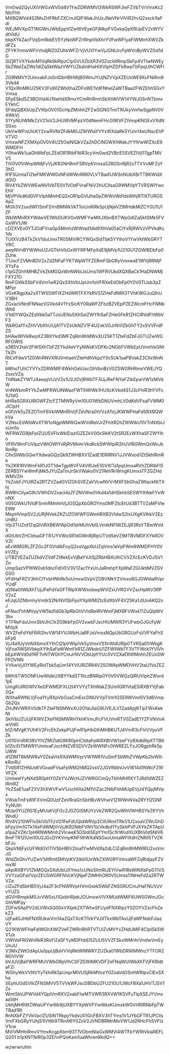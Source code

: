 Vm0wd2QyUXlVWGxWV0d4V1YwZDRWMVl3WkRSWFJteFZVbTVrVmxKc2NIcFhh
MXBQWVd4S2MxZHFRbFZXCmJIQlFWakJhUzJNeVNrVlViR2hvQ2sxck1IaFdi
WEJMVXpGT1NGWnJWbEppVlZwWVEyeGFjMkpFVGxkaQpXRUpEV2xWYVdtVldU
bkpXYkZacFVqSm9kbEV5YzNoWFZrWnpVbXhrYVFwWFIyaFlWMnhXWVZkdFZs
ZFYKYmtwWFlrVndjRlZ0ZUhkWFZrVjVUVlYwVjJGNlJrcFpWVnByWVZGd1dG
SlZjRTVXYkdoM1VqRk9kRlpzClpGVUtZbXR3V0ZscldtRmpSbFp4VTIwNWEy
SkZWalZaZWs1dlZqSktWazVWYUZkaVdHaHlXVlpHZDFkRwpTbFpqUlhCWFlr
ZG9NMVY2UmxabFJsSnlDbHBHWjB0WmJYUjNZVVpXZEUxWE9XcFNiRm93Vkd4
V1QxWnMKU25KV2FsWlZWbXhaZDFsWE1VdFNhelZaWTBaa2FWZEhhSGxYVmxa
SFpESkdSZ3BOVld4U1lteHdXRmxYCmRHRmhSbXhWVW14YWJGSnNTbmxEYkhC
SFdqQjBXbUpZVWpOV01GcHpZMnhhZFZwSGNGTmlTRUkyVm1wSgpNV0V4WkVj
S1YyNUtWMkZzV21oV2JHUlRVMFpzV0dNemFHcGlWVFZIVmpKNGExVXdNSGxo
UkVwWFlsUlcKY2xwRVNrZFdkM0JZWWtaYVYxWXdaRk5YUm14eUNscEhPVTVO
VmxwNFZXMXpOV0V4U25OalNIQkVZa2hDClNGWXhWakJYYlVwWlZXcE9WMDFH
Y0hwWk1uaGhWbFpLZEdOR1RtbFNiR3cyVm0wd2VBcE5SVEZIVjI1TgpTMVV5
TlV0V01rWnpWMjFvVjJKR2NHRmFSRVp6VmxaS2RGSnRjR2xTTVVvMFZsY3hO
R1F5UmtaTlZteFMKWW0xNFdWWnRlR0VLVTBad1JWSnNUbXBrTTBKWldXdGtO
RlV4YkZWVWEwNVlVbTE0V1VOdFVraFNiV2hUCllsaG9WMVpYTVRSWlYwcEhV
MjVPVkdKdGVFVlphMmhEQ2xOR1pGVlJha0pZWWxWd1dsWlhjRTlXTURGSApZ
MGh3V2sxdWFISmFSVnBMWkVkT1IxUnRiRk5pUjNjeVZtMHdkMlZCY0U1U1ZF
WklWMnRXYWdwVE1WbDUKVGxWMFYwMXJXbnBXTWpGdlZqSktSMk5FVGxWV1JW
cDZXVEo0YTJOdFVraGpSMmhzWWtad1dsWXhVa05aClYxRjRWVzVPVkdKc1ds
TUtXVzB4TkZkV1duUmxTR05MVlRCYWQxSldTbk5YYlhoV1YwVktWbGRYTVRC
awpNVnBYWWtoU2JGTkhVbGxWYlRFMFpXdE9jMVp1U21GU1ZGWlBDbFp0ZUhk
T1JscFZVMnBDV2xZd2NFaFYKTWpWTFZERmFSbGRyVmxwaE1WVjRRMjFXYzFa
c1pGZGhhMHBZVkZkMGQxWnNWblJsUms1WFRVUkdXQXBaCk1HaDNWMjFXY21O
RmFGWk5SbFV4Vm1wR2QxSXhVblJpUm1oVFRXeEdObFp0Y0V0TlJsb3pZMFpr
VGxKRgpXa2xXTW5SWFlXZHdWRTFXYkRVS1ZHeFdNRll3TVhKWGJuQlhUV3BH
ZGxacVNrdFNNazVGVkd4V1YxSlcKY0RaWFZFbzBZVEpPZEZWcmFHcFNNbWh6
V1d0YWQxZEdXbk5aTTJoUENsSXhSalZWYlhSaFZHeGFkR1ZHClRVdFhWbVF3
WkRGa1YxZHVVbXhUUjA1TVZsUkNZV1F4U2xkVGJrNVlZbGhTY2xSVVFrdFZS
bHAwWlVkRwpXZ3BXYkd3MFZqRm9hMWxXU25KT1ZteFdZbFJGTUZwWGRFOWtS
a3B5V2taV2FWSXhTbFZEYkd4eVYyNWsKVDFKc2NGbFVWbEpUVmtVeGNtTkZh
RllLVFdwV1ZGWnRNVXRUVmtaeVZteHdhVkpzY0c5Uk1uaFBVakZ3ClIxWnNT
bWhoTUhCYVYxZDRWMlF4WkhOaVJscGhVbnBzV0ZSWGRHRmxVWEJYQ2sxcVZq
TldNakZYWTJ4awpjVlJzV2s1U2JGVjRWbTF3UjJReFNYaFZibEpwVW1zMVdW
VnNWbmRYYkZwMFRWUlNWazFWTlhWWk1HUXcKVkd4S1J3cFhiR3hYVFc1U1dG
bHRaSGRXUlRGWFZtcFZTMWRyVm10U01WbDNUVmhLV0dKdVFsaFVWM0JIClpH
eGFjVk5yZEZOTmF6VklWMnRhVjFZeVNra0tVVzA1VjJKWWFHaFdSRXBQWkVa
V2NscEdWbWxXTW1oNgpWMWQwWVdReVJrZFhXR2hZWWtkU1lVTnNXblJsUm1o
WFRWZG9jbFpIZUU5VFIxWklDazlGZEZkV00xSlkKV2tSR2ExWXhaSFZWYlho
VFRVWmFUVlpzVWtOWlYxRjRVMnhrVkdKck5WWlpiR2hUVlRGWmQxWnJkRmRp
ClIxSllWbGQwYXdwaGQzQk9ZWHBXV1ZadE1ERlRNV1JJVWxod1ZtSkhlRmRa
YkZKR1RVWmFkR1JGT1dwTgpWVFV4VlRJeE1GVXlTa1pqUmxaRVlrZDRlbFl5
ZERBS1YwWmFjMk5JYUZaTmJrSkVWako0V21ReVRrWmgKUmxsTFZGZHdWMVZH
YkZobFJYUlRZa2RTZVZadGVIZGhSVEZaVVcwNVVrMXFSbGhaZWtackNtTXhj
RWRhClIyaG9UVWhDV2xacldsZFZNVWw0Vkd4a1dHSkhhSE5WYlhNeFYxWnNX
V05GWkU1VldFSmhRMnhhVjJOSQpXbGROYms0MFZtcEtUd3BTTVZaMFVteE9W
MkpHVmpSV2JURjNVekZKZUZOWWFGWmliRXB3VldwS2IxUXgKVlhkV2EzUnBU
Vlp3TUZrd1ZqQlViRXB6WWpOd1drMUhVbllLVmtkNFlWZEJjR3RsYTBwWVdX
dGtUbVZHCldsaGFTR1JYVWxSR1dGWnRjRlpUTVdSeVZtMTBVMDFXYkROVVZt
aExWMGRLZFZGc2FGVldlbFoyQ2xsVgpXbUZqVms1eVpFWm9WMDFHY0VkV2Ey
UTBZVEZaZUZkdVZVdFZWekExVjBaYVJtSjZRbHBXUlhCVVZXcEcKVDJSV1Zu
UmpSazVPWW0xb1dncFdiVEV3V1Zac1YxUnJaRmhpYXpWaFZGUktiMVZGVG5O
VFdHaFRZV3hhClYxbHNhRk5oUmxwSVpVZDBVMkY2VmxoRGJGWldaRVprYUdF
d2NIa0tWbXhTUjJFeFdYaGFTRlpXWWxobwpWVlZxUVRGVVZscHpWV3RPV2xZ
eFJqUlZNbmhyVmtkS2NrNVlSbFpoYXpWMlZtcEdXbVF4V25Ka1JtUnAKQ2xJ
eFNscFhhMVpyVW5kd1dGb3pRbGhVVldRelRVWmFjMXBFVWxkTlZuQlpWV3hv
YTFReFduUmxSbVJhCllrZG9kbFpGV2xwbFJscHlUMWR3YUFwbGJGcFpWMVpX
WVZFeFdYbFRiR2hvVW14YVJWbHJaRFJsVmxsNQpUbGRGUzFsVVFYaFhSbFp6
VjJ4a1UyVnNXbmxXYlhCQ1pVWlplVk5yVmxVS1lrWldURlp0TVRSa01rWkgK
VjFoa1lWSllVbkpXYlhSaFpWWmFkR1ZJWkdoU1ZFWllWbTF3VTFWck1YVlVh
bEpXWVd0d1RFTnNTWGhYCmJrNVVDbUpYYUc5VVZXaERWMnhhZEUxSWFFOVNN
VVkwVjJ0YWEyRldTbk5qUm14YVlURlZlRll4V25OWApWMDVHV2taU1VsZEZT
bWhSTW5ONFUwWldkUXBYYkdST1ltczBNRlp0Y0V0VWQzQlRUVlphZWxrd1pE
UmgKUlRGWlVXeGFWMDFXU2t4YVYzTXhWakZ3Um1GR1VtaE5iRXBYVjFab2Qx
WXhaRWNLVjFoa1YyRXpVbGxaCmExcDNUVVpTVm1GSE9WVmlSV3d6VmpGb2Qx
ZHJNVWRXV0dkTFZteFNSMWxXU201alJtaG9UVEJLV1ZadApjRTlpTWxKekNt
SklVbUZUUjFKWVZXeFNSMWRHYkhKVmJFcFVUVmRTV0ZadE1YZFVNVnAwVld0
b1ZrMVgKYUhKV2FrcEhZekpPUjFwR1pHbGlhMHBKUTJ4VmR3cFhiVVpxVFZk
U01GVnRlR3RVYlVZMlZtdG9XR0pHCldtaFpWRXBIVW1zeFYyRXdkRlpXTTBK
b1ZtcEtTMWRYUmtoaFJscHNZVE5DVVZkWWNFc0tWREZLYzJORgphRk5pUlRW
d1ZtMTBkMWRuY0ZkaVIxRXdWMVprVW1WR1VuSmFSbWhZVWpKb2IxWlhkRmRU
TVdSR1ZHNUsKVGxadFVsaFpWM2hMQ2xsV2JGVlNibVJvVW14d1NWcFZWVFZX
UmtwelYyNXdSR0pHY0ZkYVJWcHJZVWRGCmQyTklhMHRXYTJRd1dWZEZlRmRZ
YkZSaE1uaFZXV3hXWVFwV1JscHlXa2M1VlZac2NIbFhhMUpEVjJ4YQpjMVpx
VWxkTmFsWlFXVmQ0UzFZeVRraGhSbHBvWVhwV1ZWWnNVa2RYYlZGNFYyNUth
MUp0YUZRS1EyMUsKVjFOc2JGZGlSMUYzVkZWR2QxWlhVWHBSYkZKYVlrWndU
RlV4V210WFIxSklVbTFzVG1FeFdUQldWRVp2CllURmtTRk51U2xoaVZWcGhD
bFpyVm1GTk1XeFdWMjVrVjJKR2NIbFVNV1IzVkdkd1YySkhPVFJXYkZKTApU
a1paZVZKc1pHRlNWMmh2VlcweE5GSldiSEpYYm1Sc1lrWndXUXBhVldSNlV6
RmFTR1ZIUm10U2JGcDYKVmpKNFlWWXdNSGxoUmtaWFlXdHZNRll5TVZKbFJu
QkpVMjFyUzFWdGVITlVSbHBIV2toa1YwMVdXa2dLClZqRm9hMWRIU2xsVmJG
WldZbGhvYUZwV1dtRmtSMVpKV2tkb1UxWkZXWGRYVmxaWFZqRldjazFZVmxW
aApiRXBYV1ZkMGQxSXdUblJXYms1cUNsSlhhRlJEYlVwR1RsWlNXbFpGTlVS
VVYzaGFaVVprZEU5WGRFNVcKVjNjeFZtMHhOR0V5UmtaTlNHeFdZa2RTWVZa
clZuZFdSbHB5VjJ4a2F3cFNWRVpHVm0xek5WbFZNSGRUCmJHaFNUVzVvYUZS
dGVHRmpkM0JvVW0xU1QxbHRjekJOUmxwVlVXMUdWMlF6UW5GWmJGcGhVMFpy
ZDFwSApPV2dLVWxSQ00xVXljekZXTWtwSFUydFNXRlpzY0ZOYVZscFhZekZ3
UjFadGJHbFNXRUkwVm14a2QxTXcKTlVkYVJXTkxWbTAxUjFaWFNsbFJiazVY
Q21KWWFHaFdiWGhXWlZVeFZWRnRhRTVTUlZvMVYxZHdUMlF4ClpISk5WV1Jx
VWtVeFRGWnRkR3RsYlZaSFYyMDFhbEl5ZUU5VVZFSkxWMnhrVndwVmEyUnJU
V3MxZWtOdApUa1ppUjBaVVVqRktWMWRYZUZka01WbDRWMWhzYTFOR2NGVlVW
bVJUVjBaYWRFMUVWbGRpVlhCSFZGWlMKVDFZeFNqWUtWbXhTVjFKRldtaFZi
WGhyWkVVNVYyTkhiRk5pUnprMlVUSjRkMVozY0ZoaVdGSnhWRlpvClExSXha
SEphU0dSVllrZFNSMVV5TVVkWFJscDBDbUZFU21GU1JWcFBXa1JHVTJSV1Zs
WmtSbVJPWVd4YQplVmRXV2xabFIwMTVWR3RXVW1KSVFuTlpXSEJYVmxaa1dH
UkhjMHRWZWtaUFYwWk9jUXBYYXpWVFYwWksKUmxkWGVHRlRNbFpTWTBad1Rt
RnNXbFZYVkVaclZUSlNTRkpyYkdsU01GcFBXV3hTYms1V1JYbGFTR1JPClls
VmFXbGRyYUhjS1lVWk9TRm96Y0ZoV2JVNDBRMnMxVW1Jd2RHcFhSVFIzV1cw
MVlVMHhiRmxVYmxKcgpXbm93T1VObmNIaGxWMVl4WTFkYWRtVklaREFLQ201
b1pXNTNiR0p3ZEhnPQoKam1uaWhrenRkdQ==

wzwrwruhtn